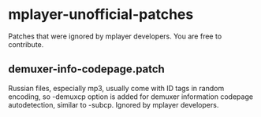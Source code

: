 mplayer-unofficial-patches
==========================

Patches that were ignored by mplayer developers.
You are free to contribute.


demuxer-info-codepage.patch
---------------------------
Russian files, especially mp3, usually come with ID tags in random
encoding, so -demuxcp option is added for demuxer information
codepage autodetection, similar to -subcp. 
Ignored by mplayer developers.


